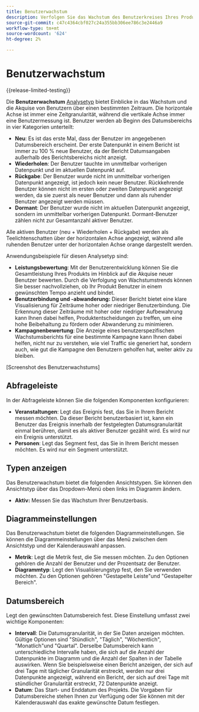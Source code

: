```yaml
---
title: Benutzerwachstum
description: Verfolgen Sie das Wachstum des Benutzerkreises Ihres Produkts.
source-git-commit: c47c4364cbf027c24a355bb306ee786c3e2446a9
workflow-type: tm+mt
source-wordcount: '624'
ht-degree: 2%

---
```


# Benutzerwachstum

{{release-limited-testing}}

Die **Benutzerwachstum** [Analysetyp](overview.md) bietet Einblicke in das Wachstum und die Akquise von Benutzern über einen bestimmten Zeitraum. Die horizontale Achse ist immer eine Zeitgranularität, während die vertikale Achse immer eine Benutzermessung ist. Benutzer werden ab Beginn des Datumsbereichs in vier Kategorien unterteilt:

* **Neu**: Es ist das erste Mal, dass der Benutzer im angegebenen Datumsbereich erscheint. Der erste Datenpunkt in einem Bericht ist immer zu 100 % neue Benutzer, da der Bericht Datumsangaben außerhalb des Berichtsbereichs nicht anzeigt.
* **Wiederholen**: Der Benutzer tauchte im unmittelbar vorherigen Datenpunkt und im aktuellen Datenpunkt auf.
* **Rückgabe**: Der Benutzer wurde nicht im unmittelbar vorherigen Datenpunkt angezeigt, ist jedoch kein neuer Benutzer. Rückkehrende Benutzer können nicht im ersten oder zweiten Datenpunkt angezeigt werden, da sie zuerst als neuer Benutzer und dann als ruhender Benutzer angezeigt werden müssen.
* **Dormant**: Der Benutzer wurde nicht im aktuellen Datenpunkt angezeigt, sondern im unmittelbar vorherigen Datenpunkt. Dormant-Benutzer zählen nicht zur Gesamtanzahl aktiver Benutzer.

Alle aktiven Benutzer (neu + Wiederholen + Rückgabe) werden als Teelichtenschatten über der horizontalen Achse angezeigt, während alle ruhenden Benutzer unter der horizontalen Achse orange dargestellt werden.

Anwendungsbeispiele für diesen Analysetyp sind:

* **Leistungsbewertung**: Mit der Benutzerentwicklung können Sie die Gesamtleistung Ihres Produkts im Hinblick auf die Akquise neuer Benutzer bewerten. Durch die Verfolgung von Wachstumstrends können Sie besser nachvollziehen, ob Ihr Produkt Benutzer in einem gewünschten Tempo anzieht und bindet.
* **Benutzerbindung und -abwanderung:** Dieser Bericht bietet eine klare Visualisierung für Zeiträume hoher oder niedriger Benutzerbindung. Die Erkennung dieser Zeiträume mit hoher oder niedriger Aufbewahrung kann Ihnen dabei helfen, Produktentscheidungen zu treffen, um eine hohe Beibehaltung zu fördern oder Abwanderung zu minimieren.
* **Kampagnenbewertung**: Die Anzeige eines benutzerspezifischen Wachstumsberichts für eine bestimmte Kampagne kann Ihnen dabei helfen, nicht nur zu verstehen, wie viel Traffic sie generiert hat, sondern auch, wie gut die Kampagne den Benutzern geholfen hat, weiter aktiv zu bleiben.

[Screenshot des Benutzerwachstums]

## Abfrageleiste

In der Abfrageleiste können Sie die folgenden Komponenten konfigurieren:

* **Veranstaltungen**: Legt das Ereignis fest, das Sie in Ihrem Bericht messen möchten. Da dieser Bericht benutzerbasiert ist, kann ein Benutzer das Ereignis innerhalb der festgelegten Datumsgranularität einmal berühren, damit es als aktiver Benutzer gezählt wird. Es wird nur ein Ereignis unterstützt.
* **Personen**: Legt das Segment fest, das Sie in Ihrem Bericht messen möchten. Es wird nur ein Segment unterstützt.

## Typen anzeigen

Das Benutzerwachstum bietet die folgenden Ansichtstypen. Sie können den Ansichtstyp über das Dropdown-Menü oben links im Diagramm ändern.

* **Aktiv:** Messen Sie das Wachstum Ihrer Benutzerbasis.

## Diagrammeinstellungen

Das Benutzerwachstum bietet die folgenden Diagrammeinstellungen. Sie können die Diagrammeinstellungen über das Menü zwischen dem Ansichtstyp und der Kalenderauswahl anpassen.

* **Metrik**: Legt die Metrik fest, die Sie messen möchten. Zu den Optionen gehören die Anzahl der Benutzer und der Prozentsatz der Benutzer.
* **Diagrammtyp**: Legt den Visualisierungstyp fest, den Sie verwenden möchten. Zu den Optionen gehören &quot;Gestapelte Leiste&quot;und &quot;Gestapelter Bereich&quot;.

## Datumsbereich

Legt den gewünschten Datumsbereich fest. Diese Einstellung umfasst zwei wichtige Komponenten:

* **Intervall**: Die Datumsgranularität, in der Sie Daten anzeigen möchten. Gültige Optionen sind &quot;Stündlich&quot;, &quot;Täglich&quot;, &quot;Wöchentlich&quot;, &quot;Monatlich&quot;und &quot;Quartal&quot;. Derselbe Datumsbereich kann unterschiedliche Intervalle haben, die sich auf die Anzahl der Datenpunkte im Diagramm und die Anzahl der Spalten in der Tabelle auswirken. Wenn Sie beispielsweise einen Bericht anzeigen, der sich auf drei Tage mit täglicher Granularität erstreckt, werden nur drei Datenpunkte angezeigt, während ein Bericht, der sich auf drei Tage mit stündlicher Granularität erstreckt, 72 Datenpunkte anzeigt.
* **Datum**: Das Start- und Enddatum des Projekts. Die Vorgaben für Datumsbereiche stehen Ihnen zur Verfügung oder Sie können mit der Kalenderauswahl das exakte gewünschte Datum festlegen.
